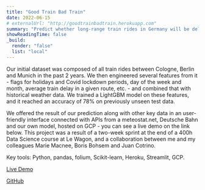 ```yaml
---
title: "Good Train Bad Train"
date: 2022-06-15
# externalUrl: "http://goodtrainbadtrain.herokuapp.com"
summary: "Predict whether long-range train rides in Germany will be delayed, using a machine learning model. Key tools: Python, pandas, folium, Scikit-learn, Heroku, Streamlit, GCP. [Live Demo](http://goodtrainbadtrain.herokuapp.com), [GitHub](https://github.com/Good-Train-Bad-Train/gtbt)"
showReadingTime: false
_build:
  render: "false"
  list: "local"
---
```


Our initial dataset was composed of all train rides between Cologne, Berlin and Munich in the past 2 years. We then engineered several features from it - flags for holidays and Covid lockdown periods, day of the week and month, average train delay in a given route, etc. - and combined that with historical weather data. We trained a LightGBM model on these features, and it reached an accuracy of 78% on previously unseen test data. 

We offered the result of our prediction along with other key data in an user-friendly interface connected with APIs from a meteostat.net, Deutsche Bahn and our own model, hosted on GCP - you can see a live demo on the link below. This project was a result of a two-week sprint at the end of a 400h Data Science course at Le Wagon, and a collaboration between me and my colleagues Marie Macnee, Boris Bohsem and Juan Cotrino.

Key tools: Python, pandas, folium, Scikit-learn, Heroku, Streamlit, GCP.
 
[Live Demo](http://goodtrainbadtrain.herokuapp.com)

[GitHub](https://github.com/Good-Train-Bad-Train/gtbt)



